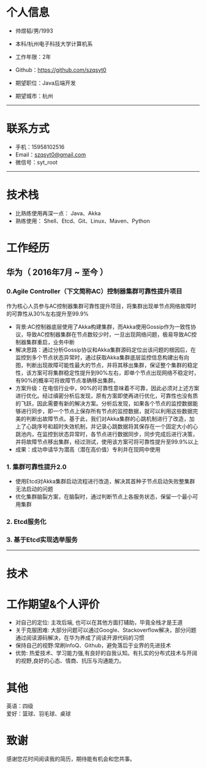 # 个人信息

 - 帅煜韬/男/1993 
 - 本科/杭州电子科技大学计算机系 
 - 工作年限：2年
 - Github：https://github.com/szqsyt0

 - 期望职位：Java后端开发
 - 期望城市：杭州

---

# 联系方式

- 手机：15958102516
- Email：szqsyt0@gmail.com
- 微信号：syt_root

---

# 技术栈
- 比熟练使用再深一点：
Java、Akka
- 熟练使用：
Shell、Etcd、Git、Linux、Maven、Python

# 工作经历

## 华为（ 2016年7月 ~ 至今 ）

### 0.Agile Controller（下文简称AC）控制器集群可靠性提升项目
作为核心人员参与AC控制器集群可靠性提升项目，将集群出现单节点网络故障时的可靠性从30%左右提升至99.9%
- 背景:AC控制器底层使用了Akka构建集群，而Akka使用Gossip作为一致性协议，导致AC控制器集群在节点数较少时，一旦出现网络问题，极易导致AC控制器集群重启，业务中断
- 解决思路：通过分析Gossip协议和Akka集群源码定位出该问题的根因后，在监控到多个节点状态异常时，通过获取Akka集群底层监控信息构建出有向图，判断出现故障可能性最大的节点，并将其移出集群，保证整个集群的稳定性，该方案可将集群稳定性提升到90%左右，即单个节点出现网络不稳定时，有90%的概率可将故障节点准确移出集群。
- 方案升级：在电信行业中，90%的可靠性意味着不可靠，因此必须对上述方案进行优化。经过缜密分析后发现，原有方案即使再进行优化，可靠性也没有质的飞跃，因此需要有新的解决方案。分析后发现，如果各个节点的监控数据能够进行同步，即一个节点上保存所有节点的监控数据，就可以利用这些数据完美的判断出故障节点。基于此，我们对Akka集群的心跳机制进行了改造，加上了心跳序号和超时失效机制，并记录心跳数据将其保存在一个固定大小的心跳池内，在监控到状态异常时，各节点进行数据同步，同步完成后进行决策，并将故障节点移出集群，经过测试，使用该方案可将可靠性提升至99.9%以上
- 成果：成功申请华为潜高（潜在高价值）专利并在现网中使用

### 1. 集群可靠性提升2.0
- 使用Etcd对Akka集群启动流程进行改造，解决其首种子节点启动失败整集群无法启动的问题
- 优化集群脑裂方案，在脑裂时，通过判断节点上各服务状态，保留一个最小可用集群

### 2. Etcd服务化

### 3. 基于Etcd实现选举服务



---

# 技术


# 工作期望&个人评价
- 对自己的定位: 主攻后端, 也可以在其他方面打辅助，毕竟全栈才是王道
- 关于克服困难: 大部分问题可以通过Google、Stackoverflow解决，部分问题通过阅读源码解决，在华为养成了阅读开源代码的习惯
- 保持自己的视野:常刷InfoQ、Github，避免落后于业界的先进技术
- 优势: 热爱技术、学习能力强,有良好的自我认知。有扎实的分布式技术与开阔的视野,良好的心态、情商、抗压与沟通能力。

# 其他
英语：四级     
爱好：篮球、羽毛球、桌球

# 致谢
感谢您花时间阅读我的简历，期待能有机会和您共事。

